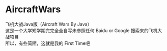 # AircraftWars
飞机大战Java版（Aircraft Wars By Java）<br>
这是一个大学短学期完完全全自写未参照任何 Baidu or Google 搜索来的飞机大战项目<br>
所以，有些简陋，这就是我的 First Time吧
